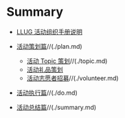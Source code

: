 # Summary

- [LLUG 活动组织手册说明](./readme.md)

- [活动策划篇]()//(./plan.md)
	- [活动 Topic 策划]()//(./topic.md)
	- [活动礼品策划](./gift.md)
	- [活动志愿者招募]()//(./volunteer.md)
- [活动执行篇]()//(./do.md)
- [活动总结篇]()//(./summary.md)